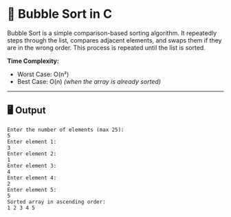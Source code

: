 # 🧠 Bubble Sort in C

Bubble Sort is a simple comparison-based sorting algorithm. It repeatedly steps through the list, compares adjacent elements, and swaps them if they are in the wrong order. This process is repeated until the list is sorted.

**Time Complexity:**
- Worst Case: O(n²)
- Best Case: O(n) *(when the array is already sorted)*

---

## 🖥️ Output

```text
Enter the number of elements (max 25):
5
Enter element 1:
3
Enter element 2:
1
Enter element 3:
4
Enter element 4:
2
Enter element 5:
5
Sorted array in ascending order:
1 2 3 4 5
